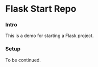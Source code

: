 Flask Start Repo
=========================================================

### Intro
This is a demo for starting a Flask project.

### Setup
To be continued.

